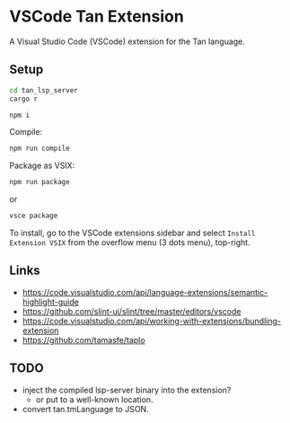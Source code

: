 # VSCode Tan Extension

A Visual Studio Code (VSCode) extension for the Tan language.

## Setup

```sh
cd tan_lsp_server
cargo r
```

```sh
npm i
```

Compile:

```sh
npm run compile
```

Package as VSIX:

```sh
npm run package
```

or

```sh
vsce package
```

To install, go to the VSCode extensions sidebar and select `Install Extension VSIX` from the overflow menu (3 dots menu), top-right.

## Links

- https://code.visualstudio.com/api/language-extensions/semantic-highlight-guide
- https://github.com/slint-ui/slint/tree/master/editors/vscode
- https://code.visualstudio.com/api/working-with-extensions/bundling-extension
- https://github.com/tamasfe/taplo

## TODO

- inject the compiled lsp-server binary into the extension?
  - or put to a well-known location.
- convert tan.tmLanguage to JSON.
